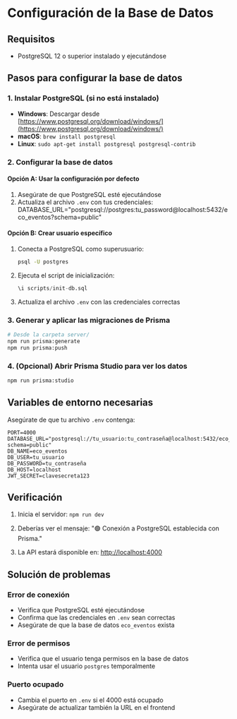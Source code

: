 # Configuración de la Base de Datos

## Requisitos

- PostgreSQL 12 o superior instalado y ejecutándose

## Pasos para configurar la base de datos

### 1. Instalar PostgreSQL (si no está instalado)

- **Windows**: Descargar desde [https://www.postgresql.org/download/windows/](https://www.postgresql.org/download/windows/)
- **macOS**: `brew install postgresql`
- **Linux**: `sudo apt-get install postgresql postgresql-contrib`

### 2. Configurar la base de datos

#### Opción A: Usar la configuración por defecto

1. Asegúrate de que PostgreSQL esté ejecutándose
2. Actualiza el archivo `.env` con tus credenciales:
   DATABASE_URL="postgresql://postgres:tu_password@localhost:5432/eco_eventos?schema=public"

#### Opción B: Crear usuario específico

1. Conecta a PostgreSQL como superusuario:

   ```bash
   psql -U postgres
   ```

2. Ejecuta el script de inicialización:

   ```sql
   \i scripts/init-db.sql
   ```

3. Actualiza el archivo `.env` con las credenciales correctas

### 3. Generar y aplicar las migraciones de Prisma

```bash
# Desde la carpeta server/
npm run prisma:generate
npm run prisma:push
```

### 4. (Opcional) Abrir Prisma Studio para ver los datos

```bash
npm run prisma:studio
```

## Variables de entorno necesarias

Asegúrate de que tu archivo `.env` contenga:

```env
PORT=4000
DATABASE_URL="postgresql://tu_usuario:tu_contraseña@localhost:5432/eco_eventos?schema=public"
DB_NAME=eco_eventos
DB_USER=tu_usuario
DB_PASSWORD=tu_contraseña
DB_HOST=localhost
JWT_SECRET=clavesecreta123
```

## Verificación

1. Inicia el servidor: `npm run dev`
2. Deberías ver el mensaje: "🟢 Conexión a PostgreSQL establecida con Prisma."

3. La API estará disponible en: [http://localhost:4000](http://localhost:4000)

## Solución de problemas

### Error de conexión

- Verifica que PostgreSQL esté ejecutándose
- Confirma que las credenciales en `.env` sean correctas
- Asegúrate de que la base de datos `eco_eventos` exista

### Error de permisos

- Verifica que el usuario tenga permisos en la base de datos
- Intenta usar el usuario `postgres` temporalmente

### Puerto ocupado

- Cambia el puerto en `.env` si el 4000 está ocupado
- Asegúrate de actualizar también la URL en el frontend
